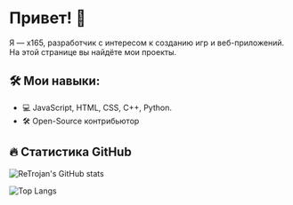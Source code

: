 # Привет! 👋

Я — x165, разработчик с интересом к созданию игр и веб-приложений. На этой странице вы найдёте мои проекты.

## 🛠️ Мои навыки:
- 💻 JavaScript, HTML, CSS, C++, Python.
- 🛠️ Open-Source контрибьютор

## 🔥 Статистика GitHub
![ReTrojan's GitHub stats](https://github-readme-stats.vercel.app/api?username=ReTrojan&show_icons=true&theme=dark)

![Top Langs](https://github-readme-stats.vercel.app/api/top-langs/?username=ReTrojan&layout=compact&theme=dark)


